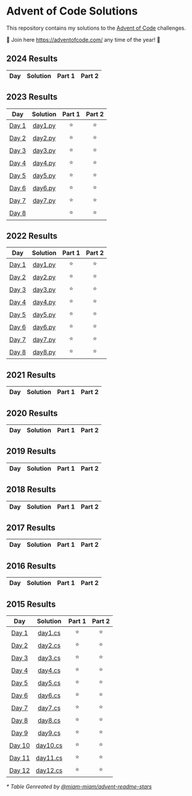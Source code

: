 # Advent of Code Solutions

This repository contains my solutions to the [Advent of Code](https://adventofcode.com/) challenges.

🎄 Join here https://adventofcode.com/ any time of the year! 🎄

<!--- advent_readme_stars_2024 table --->
## 2024 Results

| Day | Solution | Part 1 | Part 2 |
| :---: | :---: | :---: | :---: |
<!--- advent_readme_stars_2024 table --->

<!--- advent_readme_stars_2023 table --->
## 2023 Results

| Day | Solution | Part 1 | Part 2 |
| :---: | :---: | :---: | :---: |
| [Day 1](https://adventofcode.com/2023/day/1) | [day1.py](2023/day1/day1.py) | ⭐ | ⭐ |
| [Day 2](https://adventofcode.com/2023/day/2) | [day2.py](2023/day2/day2.py) | ⭐ | ⭐ |
| [Day 3](https://adventofcode.com/2023/day/3) | [day3.py](2023/day3/day3.py) | ⭐ | ⭐ |
| [Day 4](https://adventofcode.com/2023/day/4) | [day4.py](2023/day4/day4.py) | ⭐ | ⭐ |
| [Day 5](https://adventofcode.com/2023/day/5) | [day5.py](2023/day5/day5.py) | ⭐ | ⭐ |
| [Day 6](https://adventofcode.com/2023/day/6) | [day6.py](2023/day6/day6.py) | ⭐ | ⭐ |
| [Day 7](https://adventofcode.com/2023/day/7) | [day7.py](2023/day7/day7.py) | ⭐ | ⭐ |
| [Day 8](https://adventofcode.com/2023/day/8) |  | ⭐ | ⭐ |
<!--- advent_readme_stars_2023 table --->

<!--- advent_readme_stars_2022 table --->
## 2022 Results

| Day | Solution | Part 1 | Part 2 |
| :---: | :---: | :---: | :---: |
| [Day 1](https://adventofcode.com/2022/day/1) | [day1.py](2022/day1/day1.py) | ⭐ | ⭐ |
| [Day 2](https://adventofcode.com/2022/day/2) | [day2.py](2022/day2/day2.py) | ⭐ | ⭐ |
| [Day 3](https://adventofcode.com/2022/day/3) | [day3.py](2022/day3/day3.py) | ⭐ | ⭐ |
| [Day 4](https://adventofcode.com/2022/day/4) | [day4.py](2022/day4/day4.py) | ⭐ | ⭐ |
| [Day 5](https://adventofcode.com/2022/day/5) | [day5.py](2022/day5/day5.py) | ⭐ | ⭐ |
| [Day 6](https://adventofcode.com/2022/day/6) | [day6.py](2022/day6/day6.py) | ⭐ | ⭐ |
| [Day 7](https://adventofcode.com/2022/day/7) | [day7.py](2022/day7/day7.py) | ⭐ | ⭐ |
| [Day 8](https://adventofcode.com/2022/day/8) | [day8.py](2022/day8/day8.py) | ⭐ | ⭐ |
<!--- advent_readme_stars_2022 table --->

<!--- advent_readme_stars_2021 table --->
## 2021 Results

| Day | Solution | Part 1 | Part 2 |
| :---: | :---: | :---: | :---: |
<!--- advent_readme_stars_2021 table --->

<!--- advent_readme_stars_2020 table --->
## 2020 Results

| Day | Solution | Part 1 | Part 2 |
| :---: | :---: | :---: | :---: |
<!--- advent_readme_stars_2020 table --->

<!--- advent_readme_stars_2019 table --->
## 2019 Results

| Day | Solution | Part 1 | Part 2 |
| :---: | :---: | :---: | :---: |
<!--- advent_readme_stars_2019 table --->

<!--- advent_readme_stars_2018 table --->
## 2018 Results

| Day | Solution | Part 1 | Part 2 |
| :---: | :---: | :---: | :---: |
<!--- advent_readme_stars_2018 table --->

<!--- advent_readme_stars_2017 table --->
## 2017 Results

| Day | Solution | Part 1 | Part 2 |
| :---: | :---: | :---: | :---: |
<!--- advent_readme_stars_2017 table --->

<!--- advent_readme_stars_2016 table --->
## 2016 Results

| Day | Solution | Part 1 | Part 2 |
| :---: | :---: | :---: | :---: |
<!--- advent_readme_stars_2016 table --->

<!--- advent_readme_stars_2015 table --->
## 2015 Results

| Day | Solution | Part 1 | Part 2 |
| :---: | :---: | :---: | :---: |
| [Day 1](https://adventofcode.com/2015/day/1) | [day1.cs](2015/aoc2015/day1.cs) | ⭐ | ⭐ |
| [Day 2](https://adventofcode.com/2015/day/2) | [day2.cs](2015/aoc2015/day2.cs) | ⭐ | ⭐ |
| [Day 3](https://adventofcode.com/2015/day/3) | [day3.cs](2015/aoc2015/day3.cs) | ⭐ | ⭐ |
| [Day 4](https://adventofcode.com/2015/day/4) | [day4.cs](2015/aoc2015/day4.cs) | ⭐ | ⭐ |
| [Day 5](https://adventofcode.com/2015/day/5) | [day5.cs](2015/aoc2015/day5.cs) | ⭐ | ⭐ |
| [Day 6](https://adventofcode.com/2015/day/6) | [day6.cs](2015/aoc2015/day6.cs) | ⭐ | ⭐ |
| [Day 7](https://adventofcode.com/2015/day/7) | [day7.cs](2015/aoc2015/day7.cs) | ⭐ | ⭐ |
| [Day 8](https://adventofcode.com/2015/day/8) | [day8.cs](2015/aoc2015/day8.cs) | ⭐ | ⭐ |
| [Day 9](https://adventofcode.com/2015/day/9) | [day9.cs](2015/aoc2015/day9.cs) | ⭐ | ⭐ |
| [Day 10](https://adventofcode.com/2015/day/10) | [day10.cs](2015/aoc2015/day10.cs) | ⭐ | ⭐ |
| [Day 11](https://adventofcode.com/2015/day/11) | [day11.cs](2015/aoc2015/day11.cs) | ⭐ | ⭐ |
| [Day 12](https://adventofcode.com/2015/day/12) | [day12.cs](2015/aoc2015/day12.cs) | ⭐ | ⭐ |
<!--- advent_readme_stars_2015 table --->

*\* Table Genreated by [@miam-miam/advent-readme-stars](https://github.com/miam-miam/advent-readme-stars)*
